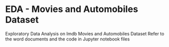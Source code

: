 # EDA - Movies and Automobiles Dataset
 Exploratory Data Analysis on Imdb Movies and Automobiles Dataset
 Refer to the word documents and the code in Jupyter notebook files
